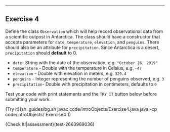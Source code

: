 ----------

## Exercise 4

Define the class `Observation` which will help record observational data from a scientific outpost in Antarctica. The class should have a constructor that accepts parameters for `date`, `temperature`, `elevation`, and `penguins`. There should also be an attribute for `precipitation`. Since Antarctica is a desert, `precipitation` should **default** to 0.

* `date`- String with the date of the observation, e.g. `"October 26, 2019"`
* `temperature` - Double with the temperature in Celsius, e.g. `-47`
* `elevation` - Double with elevation in meters, e.g. `329.4`
* `penguins` - Integer representing the number of penguins observed, e.g. `3`
* `precipitation`- Double with precipitation in centimeters, defaults to `0`

Test your code with print statements and the `TRY IT` button below before submitting your work.

{Try it}(sh .guides/bg.sh javac code/introObjects/Exercise4.java java -cp code/introObjects/ Exercise4 1)

{Check It!|assessment}(test-2663969036)
